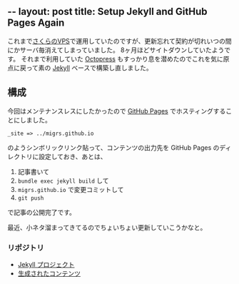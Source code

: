 --
layout: post
title: Setup Jekyll and GitHub Pages Again
---

これまで[さくらのVPS](https://vps.sakura.ad.jp/)で運用していたのですが、更新忘れて契約が切れいつの間にかサーバ毎消えてしまっていました。
8ヶ月ほどサイトダウンしていたようです。
それまで利用していた [Octopress](http://octopress.org/) もすっかり息を潜めたのでこれを気に原点に戻って素の [Jekyll](https://jekyllrb.com/) ベースで構築し直しました。

<!--more-->

## 構成

今回はメンテナンスレスにしたかったので [GitHub Pages](https://pages.github.com/) でホスティングすることにしました。  

`_site => ../migrs.github.io`

のようシンボリックリンク貼って、コンテンツの出力先を GitHub Pages のディレクトリに設定しておき、あとは、

1. 記事書いて
2. `bundle exec jekyll build` して
3. `migrs.github.io` で変更コミットして
4. `git push`

で記事の公開完了です。

最近、小ネタ溜まってきてるのでちょいちょい更新していこうかなと。

### リポジトリ

- [Jekyll プロジェクト](https://github.com/migrs/m.igrs.jp)
- [生成されたコンテンツ](https://github.com/migrs/migrs.github.io)
